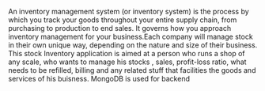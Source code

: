 An inventory management system (or inventory system) is the process by which you track your goods throughout your entire supply chain, from purchasing to production to end sales. It governs how you approach inventory management for your business.Each company will manage stock in their own unique way, depending on the nature and size of their business.
This stock Inventory application is aimed at a person who runs a shop of any scale, who wants to manage his stocks , sales, profit-loss ratio, what needs to be refilled, billing and any related stuff that facilities the goods and services of his buisness.
MongoDB is used for backend